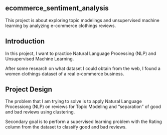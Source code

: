 ## ecommerce_sentiment_analysis

This project is about exploring topic modelings and unsupervised machine learning by analyzing e-commerce clothings reviews.

## Introduction
In this project, I want to practice Natural Language Processing (NLP) and Unsupervised Machine Learning.

After some research on what dataset I could obtain from the web, I found a women clothings dataset of a real e-commerce business. 

## Project Design
The problem that I am trying to solve is to apply Natural Language Processiong (NLP) on reviews for Topic Modeling and “separation” of good and bad reviews using clustering.

Secondary goal is to perform a supervised learning problem with the Rating column from the dataset to classify good and bad reviews.
